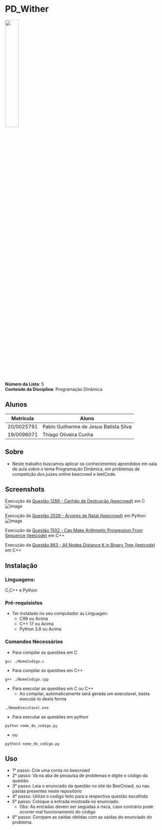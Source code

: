 # PD_Wither 
<img src= "https://github.com/projeto-de-algoritmos/PD-Wither/assets/71983200/434e4a9a-1f7c-4102-9bc5-88c84809dcec" width = "30%" height = "30%">

**Número da Lista**: 5 <br>
**Conteúdo da Disciplina**: Programação Dinâmica <br>

## Alunos
|Matrícula | Aluno |
| -- | -- |
| 20/0025791  |  Pablo Guilherme de Jesus Batista Silva |
| 19/0096071  |  Thiago Oliveira Cunha |

## Sobre 
- Neste trabalho buscamos aplicar os conhecimentos aprendidos em sala de aula sobre o tema Programação Dinâmica, em problemas de competição dos juizes online beecrowd e leetCode.

## Screenshots

Execução da [Questão 1288 - Canhão de Destruição (beecrowd)](https://github.com/projeto-de-algoritmos/PD-Wither/tree/master/Thiago/Questao1288) em C<br>
![image](https://github.com/projeto-de-algoritmos/PD-Wither/assets/71983200/91952e2e-152e-4064-a88e-8b960278e7a9)



Execução da [Questão 2026 - Árvores de Natal (beecrowd)](https://github.com/projeto-de-algoritmos/PD-Wither/tree/master/Thiago/Questao2) em Python <br>
![image](https://github.com/projeto-de-algoritmos/PD-Wither/assets/71983200/2a0ab92c-a88a-470f-a40d-7fce813a7cf5)



Execução da [Questão 1502 - Can Make Arithmetic Progression From Sequence (leetcode)](https://github.com/projeto-de-algoritmos/PD-Wither/tree/master/Pablo/QuestoesPD) em C++ <br>



Execução da [Questão 863 - All Nodes Distance K in Binary Tree (leetcode)](https://github.com/projeto-de-algoritmos/PD-Wither/tree/master/Pablo/QuestoesPD) em C++ <br>



## Instalação 

### **Linguagens:** 
C,C++ e Python

### **Pré-requisistos**
* Ter instalado no seu computador as Linguagen:
    * C99 ou Acima
    * C++ 17 ou Acima
    * Python 3.8 ou Acima

### **Comandos Necessários**
* Para compilar as questões em C
```
gcc ./NomeCodigo.c 
```
* Para compilar as questões em C++
```
g++ ./NomeCodigo.cpp 
```
* Para executar as questões em C ou C++
    * Ao compilar, automaticamente será gerada um executavel, basta executá-lo desta forma
```
./NomeExecutavel.exe
```
* Para executar as questões em python
```
python nome_do_codigo.py
```

* ou
```
python3 nome_do_codigo.py
```

## Uso 

* 1° passo: Crie uma conta no beecrowd 
* 2° passo: Vá na aba de pesquisa de problemas e digite o código da questão
* 3° passo: Leia o enunciado da questão no site do BeeCrowd, ou nas pastas presentes neste repositório
* 4° passo: Utilize o codigo feito para a respectiva questão escolhida
* 5° passo: Coloque a entrada mostrada no enunciado.
    * Obs: As entradas devem ser seguidas a risca, caso contrário pode ocorrer mal funcionamento do código
* 6° passo: Compare as saídas obtidas com as saídas do enunciado do problema.
    




